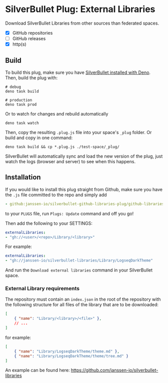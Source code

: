 
# SilverBullet Plug: External Libraries

Download SilverBullet Libraries from other sources than federated spaces.

- [x] GitHub repositories
- [ ] GitHub releases
- [x] http(s)

## Build
To build this plug, make sure you have [SilverBullet installed with Deno](https://silverbullet.md/Install/Deno). Then, build the plug with:


```shell
# debug
deno task build

# production
deno task prod
```

Or to watch for changes and rebuild automatically

```shell
deno task watch
```

Then, copy the resulting `.plug.js` file into your space's `_plug` folder. Or build and copy in one command:

```shell
deno task build && cp *.plug.js ./test-space/_plug/
```

SilverBullet will automatically sync and load the new version of the plug, just watch the logs (browser and server) to see when this happens.

## Installation
If you would like to install this plug straight from Github, make sure you have the `.js` file committed to the repo and simply add

```yaml
- github:janssen-io/silverbullet-github-libraries-plug/github-libraries.plug.js
```

to your `PLUGS` file, run `Plugs: Update` command and off you go!

Then add the following to your SETTINGS:
```yaml
externalLibraries:
- "gh://<user>/<repo>/Library/<library>"
```

For example:
```yaml
externalLibraries:
- "gh://janssen-io/silverbullet-libraries/Library/LogseqDarkTheme"
```

And run the `Download external libraries` command in your SilverBullet space.

### External Library requirements
The repository must contain an `index.json` in the root of the repository with 
the following structure for all files of the library that are to be downloaded:
```json
[
    { "name": "Library/<library>/<file>" },
    // ...
]
```

for example:
```json
[
    { "name": "Library/LogseqDarkTheme/theme.md" },
    { "name": "Library/LogseqDarkTheme/theme/tree.md" }
]
```

An example can be found here: https://github.com/janssen-io/silverbullet-libraries
